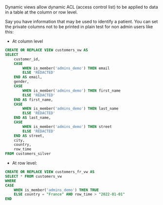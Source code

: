 Dynamic views allow dynamic ACL (access control list) to be applied to data in a table at the column or row level.

Say you have information that may be used to identify a patient. You can set the private columns not to be printed in plain test for non admin users like this:

* At column level
```sql
CREATE OR REPLACE VIEW customers_vw AS
SELECT
    customer_id,
    CASE 
        WHEN is_member('admins_demo') THEN email 
        ELSE 'REDACTED'
    END AS email,
    gender,
    CASE 
        WHEN is_member('admins_demo') THEN first_name 
        ELSE 'REDACTED'
    END AS first_name,
    CASE 
        WHEN is_member('admins_demo') THEN last_name 
        ELSE 'REDACTED'
    END AS last_name,
    CASE 
        WHEN is_member('admins_demo') THEN street 
        ELSE 'REDACTED'
    END AS street,
    city,
    country,
    row_time
FROM customers_silver
```

- At row level:
```sql
CREATE OR REPLACE VIEW customers_fr_vw AS 
SELECT * FROM customers_vw 
WHERE
CASE 
	WHEN is_member('admins_demo') THEN TRUE
	ELSE country = "France" AND row_time > "2022-01-01" 
END
```
